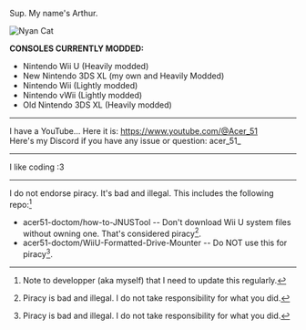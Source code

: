 Sup. My name's Arthur.

![Nyan Cat](https://gist.githubusercontent.com/jedsada-gh/dbee22959762fa6c0ccad8153830b51a/raw/8957088c2e31dba6d72ce86c615cb3c7bb7f0b0c/nyan-cat.gif)

**CONSOLES CURRENTLY MODDED:** 
- Nintendo Wii U (Heavily modded)
- New Nintendo 3DS XL (my own and Heavily Modded)
- Nintendo Wii (Lightly modded)
- Nintendo vWii (Lightly modded)
- Old Nintendo 3DS XL (Heavily modded)
----------------------------------------------------------------------------

I have a YouTube... Here it is: https://www.youtube.com/@Acer_51 <br>
Here's my Discord if you have any issue or question: acer_51_ <br>

----------------------------------------------------------------------------

I like coding :3

----------------------------------------------------------------------------

I do not endorse piracy. It's bad and illegal.
This includes the following repo:[^1]

- acer51-doctom/how-to-JNUSTool -- Don't download Wii U system files without owning one. That's considered piracy[^2].
- acer51-doctom/WiiU-Formatted-Drive-Mounter -- Do NOT use this for piracy[^2].


[^1]: Note to developper (aka myself) that I need to update this regularly.
[^2]: Piracy is bad and illegal. I do not take responsibility for what you did.

